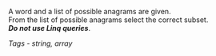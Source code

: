 ﻿A word and a list of possible anagrams are given.  
From the list of possible anagrams select the correct subset.  
 _**Do not use Linq queries**_.
 
 _Tags - string, array_
